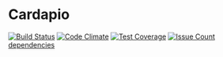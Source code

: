 # Cardapio

[![Build Status](https://travis-ci.org/jhsilva/cardapio.svg?branch=master)](https://travis-ci.org/jhsilva/cardapio) [![Code Climate](https://codeclimate.com/repos/57cf96d03f4921004f004dea/badges/e95fe5cc18bd6f0d1105/gpa.svg)](https://codeclimate.com/repos/57cf96d03f4921004f004dea/feed) [![Test Coverage](https://codeclimate.com/repos/57cf96d03f4921004f004dea/badges/e95fe5cc18bd6f0d1105/coverage.svg)](https://codeclimate.com/repos/57cf96d03f4921004f004dea/coverage) [![Issue Count](https://codeclimate.com/repos/57cf96d03f4921004f004dea/badges/e95fe5cc18bd6f0d1105/issue_count.svg)](https://codeclimate.com/repos/57cf96d03f4921004f004dea/feed) [dependencies](https://david-dm.org/jhsilva/cardapio.svg)

